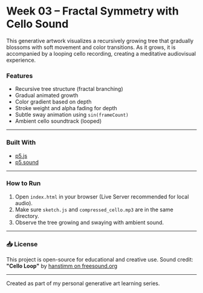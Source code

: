 #  Week 03 – Fractal Symmetry with Cello Sound

This generative artwork visualizes a recursively growing tree that gradually blossoms with soft movement and color transitions. As it grows, it is accompanied by a looping cello recording, creating a meditative audiovisual experience.

###  Features
- Recursive tree structure (fractal branching)
- Gradual animated growth
- Color gradient based on depth
- Stroke weight and alpha fading for depth
- Subtle sway animation using `sin(frameCount)`
- Ambient cello soundtrack (looped)

---

###  Built With
- [p5.js](https://p5js.org/)
- [p5.sound](https://p5js.org/reference/#/libraries/p5.sound)

---

### How to Run
1. Open `index.html` in your browser (Live Server recommended for local audio).
2. Make sure `sketch.js` and `compressed_cello.mp3` are in the same directory.
3. Observe the tree growing and swaying with ambient sound.

---

### 📥 License
This project is open-source for educational and creative use. Sound credit:  
**"Cello Loop"** by [hanstimm on freesound.org](https://freesound.org/people/hanstimm/)

---

Created as part of my personal generative art learning series.

